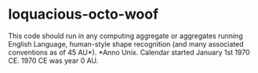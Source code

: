 # loquacious-octo-woof
This code should run in any computing aggregate or aggregates running English Language, human-style shape recognition (and many associated conventions as of 45 AU*).
*Anno Unix. Calendar started January 1st 1970 CE. 1970 CE was year 0 AU.

